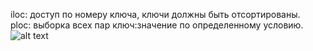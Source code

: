 iloc: доступ по номеру ключа, ключи должны быть отсортированы.  
ploc:  выборка всех пар ключ:значение по определенному условию.  
![alt text](./coverage.png)

